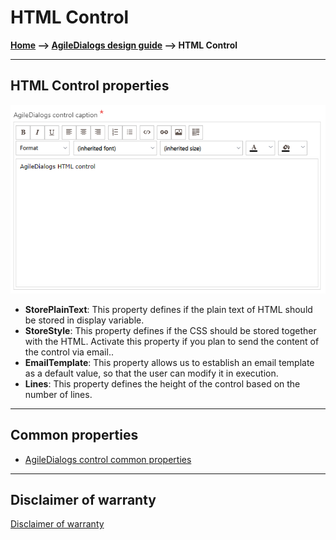 # HTML Control

**[Home](/) --> [AgileDialogs design guide](/guides/AgileDialogs-DesignGuide.md) --> HTML Control**

---

## HTML Control properties

![HTML Control](../media/AgileDialogsDesignGuide/RichEditorControl_01.png)

- **StorePlainText**: This property defines if the plain text of HTML should be stored in display variable.
- **StoreStyle**: This property defines if the CSS should be stored together with the HTML. Activate this property if you plan to send the content of the control via email..
- **EmailTemplate**: This property allows us to establish an email template as a default value, so that the user can modify it in execution.
- **Lines**: This property defines the height of the control based on the number of lines.

---

## Common properties

- [AgileDialogs control common properties](ControlCommonProperties.md)

---

## Disclaimer of warranty

[Disclaimer of warranty](DisclaimerOfWarranty.md)
